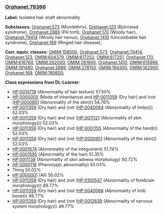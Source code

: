 
### [Orphanet:79366](http://www.orpha.net/ORDO/Orphanet_79366)
**Label:** Isolated hair shaft abnormality

**Subclasses:** [Orphanet:573](http://www.orpha.net/ORDO/Orphanet_573) (Monilethrix), [Orphanet:123](http://www.orpha.net/ORDO/Orphanet_123) (Björnstad syndrome), [Orphanet:2889](http://www.orpha.net/ORDO/Orphanet_2889) (Pili torti), [Orphanet:170](http://www.orpha.net/ORDO/Orphanet_170) (Woolly hair), [Orphanet:79414](http://www.orpha.net/ORDO/Orphanet_79414) (Woolly hair nevus), [Orphanet:1410](http://www.orpha.net/ORDO/Orphanet_1410) (Uncombable hair syndrome), [Orphanet:169](http://www.orpha.net/ORDO/Orphanet_169) (Ringed hair disease), 

**Corr. equiv. classes:** [OMIM:158000](http://purl.obolibrary.org/obo/OMIM_158000), [Orphanet:573](http://www.orpha.net/ORDO/Orphanet_573), [Orphanet:79414](http://www.orpha.net/ORDO/Orphanet_79414), [Orphanet:123](http://www.orpha.net/ORDO/Orphanet_123), [OMIM:604379](http://purl.obolibrary.org/obo/OMIM_604379), [OMIM:617252](http://purl.obolibrary.org/obo/OMIM_617252), [OMIM:617251](http://purl.obolibrary.org/obo/OMIM_617251), [Orphanet:170](http://www.orpha.net/ORDO/Orphanet_170), [OMIM:616760](http://purl.obolibrary.org/obo/OMIM_616760), [OMIM:262000](http://purl.obolibrary.org/obo/OMIM_262000), [OMIM:261900](http://purl.obolibrary.org/obo/OMIM_261900), [Orphanet:1410](http://www.orpha.net/ORDO/Orphanet_1410), [OMIM:615896](http://purl.obolibrary.org/obo/OMIM_615896), [OMIM:191480](http://purl.obolibrary.org/obo/OMIM_191480), [Orphanet:2889](http://www.orpha.net/ORDO/Orphanet_2889), [OMIM:278150](http://purl.obolibrary.org/obo/OMIM_278150), [OMIM:194300](http://purl.obolibrary.org/obo/OMIM_194300), [OMIM:162900](http://purl.obolibrary.org/obo/OMIM_162900), [Orphanet:169](http://www.orpha.net/ORDO/Orphanet_169), [OMIM:180600](http://purl.obolibrary.org/obo/OMIM_180600), 

**Class expressions from DL-Learner:**

- [HP:0010719](http://purl.obolibrary.org/obo/HP_0010719) (Abnormality of hair texture) 57.50%
- [HP:0000005](http://purl.obolibrary.org/obo/HP_0000005) (Mode of inheritance) and [HP:0011359](http://purl.obolibrary.org/obo/HP_0011359) (Dry hair) and (not ([HP:0000951](http://purl.obolibrary.org/obo/HP_0000951) (Abnormality of the skin))) 54.76%
- [HP:0011359](http://purl.obolibrary.org/obo/HP_0011359) (Dry hair) and (not ([HP:0040064](http://purl.obolibrary.org/obo/HP_0040064) (Abnormality of limbs))) 52.03%
- [HP:0011359](http://purl.obolibrary.org/obo/HP_0011359) (Dry hair) and (not ([HP:0011121](http://purl.obolibrary.org/obo/HP_0011121) (Abnormality of skin morphology))) 52.03%
- [HP:0011359](http://purl.obolibrary.org/obo/HP_0011359) (Dry hair) and (not ([HP:0001155](http://purl.obolibrary.org/obo/HP_0001155) (Abnormality of the hand))) 52.03%
- [HP:0011359](http://purl.obolibrary.org/obo/HP_0011359) (Dry hair) and (not ([HP:0000951](http://purl.obolibrary.org/obo/HP_0000951) (Abnormality of the skin))) 52.03%
- [HP:0001574](http://purl.obolibrary.org/obo/HP_0001574) (Abnormality of the integument) 51.74%
- [HP:0001595](http://purl.obolibrary.org/obo/HP_0001595) (Abnormality of the hair) 51.35%
- [HP:0011138](http://purl.obolibrary.org/obo/HP_0011138) (Abnormality of skin adnexa morphology) 50.72%
- [HP:0000118](http://purl.obolibrary.org/obo/HP_0000118) (Phenotypic abnormality) 50.03%
- Thing 50.02%
- [HP:0000001](http://purl.obolibrary.org/obo/HP_0000001) (All) 50.02%
- [HP:0011359](http://purl.obolibrary.org/obo/HP_0011359) (Dry hair) and (not ([HP:0100547](http://purl.obolibrary.org/obo/HP_0100547) (Abnormality of forebrain morphology))) 49.77%
- [HP:0011359](http://purl.obolibrary.org/obo/HP_0011359) (Dry hair) and (not ([HP:0040068](http://purl.obolibrary.org/obo/HP_0040068) (Abnormality of limb bone))) 49.77%
- [HP:0011359](http://purl.obolibrary.org/obo/HP_0011359) (Dry hair) and (not ([HP:0012639](http://purl.obolibrary.org/obo/HP_0012639) (Abnormality of nervous system morphology))) 49.77%


